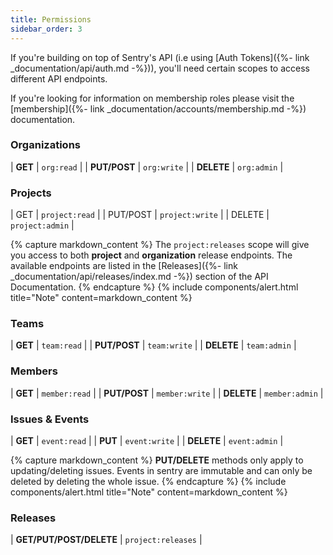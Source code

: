 ```yaml
---
title: Permissions
sidebar_order: 3
---
```


If you're building on top of Sentry's API (i.e using [Auth Tokens]({%- link _documentation/api/auth.md -%})), you'll need certain scopes to access
different API endpoints.

If you're looking for information on membership roles please visit the
[membership]({%- link _documentation/accounts/membership.md -%}) documentation.

### Organizations

| **GET**       | `org:read`  |
| **PUT/POST**  | `org:write` |
| **DELETE**    | `org:admin` |

### Projects

| GET      | `project:read`  |
| PUT/POST | `project:write` |
| DELETE   | `project:admin` |

{% capture markdown_content %}
The `project:releases` scope will give you access to both **project**
and **organization** release endpoints. The available endpoints are listed in the
[Releases]({%- link _documentation/api/releases/index.md -%}) section of the API Documentation.
{% endcapture %}
{% include components/alert.html
  title="Note"
  content=markdown_content
%}

### Teams

| **GET**      | `team:read`  |
| **PUT/POST** | `team:write` |
| **DELETE**   | `team:admin` |

### Members

| **GET**      | `member:read`  |
| **PUT/POST** | `member:write` |
| **DELETE**   | `member:admin` |

### Issues & Events

| **GET**     | `event:read`  |
| **PUT**     | `event:write` |
| **DELETE**  | `event:admin` |

{% capture markdown_content %}
**PUT/DELETE** methods only apply to updating/deleting issues.
Events in sentry are immutable and can only be deleted by deleting the whole issue.
{% endcapture %}
{% include components/alert.html
  title="Note"
  content=markdown_content
%}

### Releases

| **GET/PUT/POST/DELETE**  | `project:releases` |

<style>
.prose table td {
  width: 50%;
}
</style>
